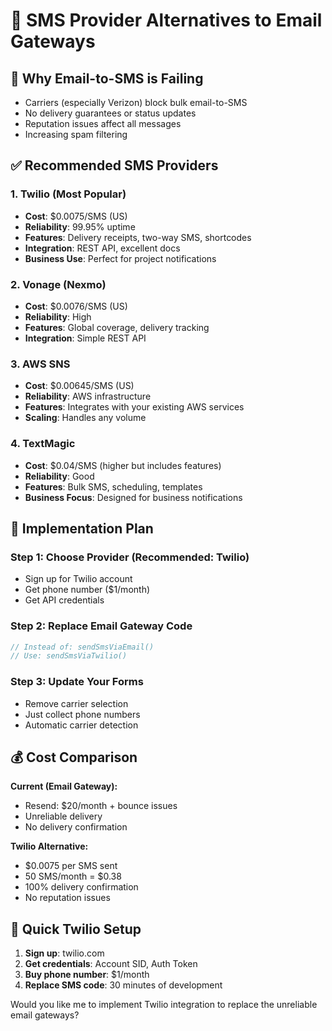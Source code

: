 # 📱 SMS Provider Alternatives to Email Gateways

## 🚨 Why Email-to-SMS is Failing

- Carriers (especially Verizon) block bulk email-to-SMS
- No delivery guarantees or status updates
- Reputation issues affect all messages
- Increasing spam filtering

## ✅ Recommended SMS Providers

### 1. **Twilio** (Most Popular)

- **Cost**: $0.0075/SMS (US)
- **Reliability**: 99.95% uptime
- **Features**: Delivery receipts, two-way SMS, shortcodes
- **Integration**: REST API, excellent docs
- **Business Use**: Perfect for project notifications

### 2. **Vonage (Nexmo)**

- **Cost**: $0.0076/SMS (US)
- **Reliability**: High
- **Features**: Global coverage, delivery tracking
- **Integration**: Simple REST API

### 3. **AWS SNS**

- **Cost**: $0.00645/SMS (US)
- **Reliability**: AWS infrastructure
- **Features**: Integrates with your existing AWS services
- **Scaling**: Handles any volume

### 4. **TextMagic**

- **Cost**: $0.04/SMS (higher but includes features)
- **Reliability**: Good
- **Features**: Bulk SMS, scheduling, templates
- **Business Focus**: Designed for business notifications

## 🔧 Implementation Plan

### Step 1: Choose Provider (Recommended: Twilio)

- Sign up for Twilio account
- Get phone number ($1/month)
- Get API credentials

### Step 2: Replace Email Gateway Code

```typescript
// Instead of: sendSmsViaEmail()
// Use: sendSmsViaTwilio()
```

### Step 3: Update Your Forms

- Remove carrier selection
- Just collect phone numbers
- Automatic carrier detection

## 💰 Cost Comparison

**Current (Email Gateway):**

- Resend: $20/month + bounce issues
- Unreliable delivery
- No delivery confirmation

**Twilio Alternative:**

- $0.0075 per SMS sent
- 50 SMS/month = $0.38
- 100% delivery confirmation
- No reputation issues

## 🚀 Quick Twilio Setup

1. **Sign up**: twilio.com
2. **Get credentials**: Account SID, Auth Token
3. **Buy phone number**: $1/month
4. **Replace SMS code**: 30 minutes of development

Would you like me to implement Twilio integration to replace the unreliable email gateways?

